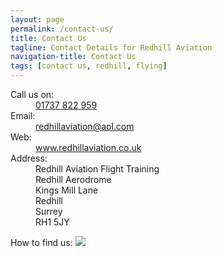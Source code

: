 ```yaml
---
layout: page
permalink: /contact-us/
title: Contact Us
tagline: Contact Details for Redhill Aviation
navigation-title: Contact Us
tags: [contact us, redhill, flying]
---
```


<div class="contact-us">
    <dl>
       <dt>Call us on:</dt>
       <dd><a href="tel:01737822959">01737 822 959</a></dd>
       <dt>Email:</dt>
       <dd><a href="mailto:redhillaviation@aol.com">redhillaviation@aol.com</a></dd>
       <dt>Web:</dt>
       <dd><a href="http://www.redhillaviation.co.uk">www.redhillaviation.co.uk</a></dd>
       <dt>Address:</dt>
       <dd>Redhill Aviation Flight Training</dd>
       <dd>Redhill Aerodrome</dd>
       <dd>Kings Mill Lane</dd>
       <dd>Redhill</dd>
       <dd>Surrey</dd>
       <dd>RH1 5JY</dd>
    </dl>
</div>

How to find us:
<img src="{{ site.url }}/images/how-to-find-us.gif"/>


